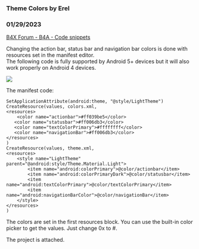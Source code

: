 ### Theme Colors by Erel
### 01/29/2023
[B4X Forum - B4A - Code snippets](https://www.b4x.com/android/forum/threads/87716/)

Changing the action bar, status bar and navigation bar colors is done with resources set in the manifest editor.  
The following code is fully supported by Android 5+ devices but it will also work properly on Android 4 devices.  
  
![](https://www.b4x.com/basic4android/images/SS-2017-12-28_11.21.22.png)  
  
The manifest code:  

```B4X
SetApplicationAttribute(android:theme, "@style/LightTheme")  
CreateResource(values, colors.xml,  
<resources>  
    <color name="actionbar">#ff039be5</color>  
   <color name="statusbar">#ff006db3</color>  
   <color name="textColorPrimary">#ffffffff</color>  
   <color name="navigationBar">#ff006db3</color>  
</resources>  
)  
CreateResource(values, theme.xml,  
<resources>  
    <style name="LightTheme" parent="@android:style/Theme.Material.Light">  
        <item name="android:colorPrimary">@color/actionbar</item>  
        <item name="android:colorPrimaryDark">@color/statusbar</item>  
        <item name="android:textColorPrimary">@color/textColorPrimary</item>  
        <item name="android:navigationBarColor">@color/navigationBar</item>  
    </style>  
</resources>  
)
```

  
  
The colors are set in the first resources block. You can use the built-in color picker to get the values. Just change 0x to #.  
  
The project is attached.